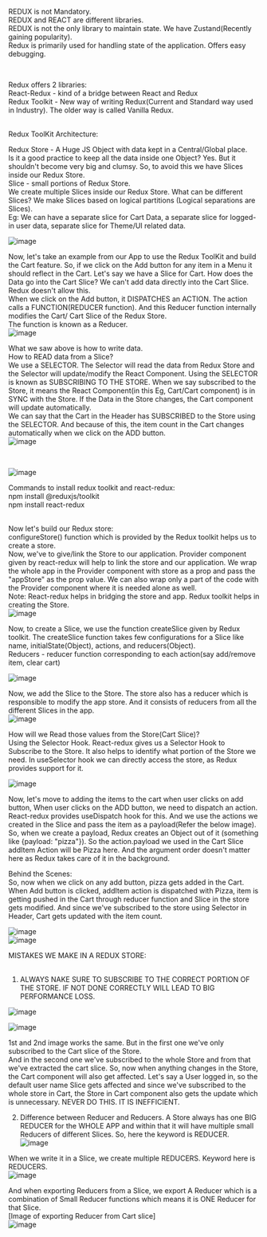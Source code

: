 REDUX is not Mandatory.  
REDUX and REACT are different libraries.  
REDUX is not the only library to maintain state. We have Zustand(Recently gaining popularity).  
Redux is primarily used for handling state of the application. Offers easy debugging.  

<br/>

Redux offers 2 libraries:  
React-Redux - kind of a bridge between React and Redux  
Redux Toolkit - New way of writing Redux(Current and Standard way used in Industry). The older way is called Vanilla Redux.  

<br/>
Redux ToolKit Architecture:  

Redux Store - A Huge JS Object with data kept in a Central/Global place.  
Is it a good practice to keep all the data inside one Object? Yes. But it shouldn't become very big and clumsy. So, to avoid this we have Slices inside our Redux Store.  
Slice - small portions of Redux Store.  
We create multiple Slices inside our Redux Store. 
What can be different Slices? We make Slices based on logical partitions (Logical separations are Slices).  
Eg: We can have a separate slice for Cart Data, a separate slice for logged-in user data, separate slice for Theme/UI related data.  

![image](https://github.com/Gayathri229/NamasteReact/assets/60467364/9a98ecf8-bfa2-4bc5-8317-9176204c6d1d)  

Now, let's take an example from our App to use the Redux ToolKit and build the Cart feature. So, if we click on the Add button for any item in a Menu it should reflect in the Cart. Let's say we have a Slice for Cart. 
How does the Data go into the Cart Slice?  We can't add data directly into the Cart Slice. Redux doesn't allow this.  
When we click on the Add button, it DISPATCHES an ACTION. The action calls a FUNCTION(REDUCER function). And this Reducer function internally modifies the Cart/ Cart Slice of the Redux Store.  
The function is known as a Reducer.  
![image](https://github.com/Gayathri229/NamasteReact/assets/60467364/1a933a46-4682-4c57-a561-c31a32641aa2)  

What we saw above is how to write data.  
How to READ data from a Slice?  
We use a SELECTOR. The Selector will read the data from Redux Store and the Selector will update/modify the React Component. Using the SELECTOR is known as SUBSCRIBING TO THE STORE. When we say subscribed to the Store, it means the React Component(in this Eg, Cart/Cart component) is in SYNC with the Store. If the Data in the Store changes, the Cart component will update automatically.  
We can say that the Cart in the Header has SUBSCRIBED to the Store using the SELECTOR. And because of this, the item count in the Cart changes automatically when we click on the ADD button.  
![image](https://github.com/Gayathri229/NamasteReact/assets/60467364/3cde01cb-558a-4f2e-9847-84635e90160f)  

<br/>

![image](https://github.com/Gayathri229/NamasteReact/assets/60467364/84656ce1-5fa3-4d3a-a0a0-5f19a45a6a9c)


Commands to install redux toolkit and react-redux:  
npm install @reduxjs/toolkit  
npm install react-redux  
<br/>

Now let's build our Redux store:  
configureStore() function which is provided by the Redux toolkit helps us to create a store.  
Now, we've to give/link the Store to our application. Provider component given by react-redux will help to link the store and our application. We wrap the whole app in the Provider component with store as a prop and pass the "appStore" as the prop value. We can also wrap only a part of the code with the Provider component where it is needed alone as well.  
Note: React-redux helps in bridging the store and app. Redux toolkit helps in creating the Store.  
![image](https://github.com/Gayathri229/NamasteReact/assets/60467364/1816e3e3-14b6-4f4a-b980-815fc7838d32)  

Now, to create a Slice, we use the function createSlice given by Redux toolkit. The createSlice function takes few configurations for a Slice like name, initialState(Object), actions, and reducers(Object).  
Reducers - reducer function corresponding to each action(say add/remove item, clear cart)  

![image](https://github.com/Gayathri229/NamasteReact/assets/60467364/ebc08873-1aa3-4d1d-8286-266f3b768a79)  

Now, we add the Slice to the Store. The store also has a reducer which is responsible to modify the app store. And it consists of reducers from all the different Slices in the app.  
![image](https://github.com/Gayathri229/NamasteReact/assets/60467364/8a24ed0f-3046-4cee-be01-4c42cd5f9e21)  

How will we Read those values from the Store(Cart Slice)?  
Using the Selector Hook. React-redux gives us a Selector Hook to Subscribe to the Store. It also helps to identify what portion of the Store we need. In useSelector hook we can directly access the store, as Redux provides support for it. 

![image](https://github.com/Gayathri229/NamasteReact/assets/60467364/faa5a78d-9e27-4b6d-a65e-65384c8fda86)

Now, let's move to adding the items to the cart when user clicks on add button, 
When user clicks on the ADD button, we need to dispatch an action. React-redux provides useDispatch hook for this. And we use the actions we created in the Slice and pass the item as a payload(Refer the below image). So, when we create a payload, Redux creates an Object out of it (something like {payload: "pizza"}). So the action.payload we used in the Cart Slice addItem Action will be Pizza here. And the argument order doesn't matter here as Redux takes care of it in the background.  

Behind the Scenes:  
So, now when we click on any add button, pizza gets added in the Cart. When Add button is clicked, addItem action is dispatched with Pizza, item is getting pushed in the Cart through reducer function and Slice in the store gets modified. And since we've subscribed to the store using Selector in Header, Cart gets updated with the item count.  

![image](https://github.com/Gayathri229/NamasteReact/assets/60467364/fb0cc8b8-eeab-4841-9a21-e826f957ab30)  
![image](https://github.com/Gayathri229/NamasteReact/assets/60467364/6a1c0151-efd3-4f61-a547-250522f235b0)




MISTAKES WE MAKE IN A REDUX STORE:  
<br/>

1. ALWAYS NAKE SURE TO SUBSCRIBE TO THE CORRECT PORTION OF THE STORE. IF NOT DONE CORRECTLY WILL LEAD TO BIG PERFORMANCE LOSS.  

![image](https://github.com/Gayathri229/NamasteReact/assets/60467364/b40ffdf9-ff4a-4f0b-b86b-fea41299f3b2)  

![image](https://github.com/Gayathri229/NamasteReact/assets/60467364/98612db8-6640-49b3-892f-aeaa6ceacff0)  

1st and 2nd image works the same. But in the first one we've only subscribed to the Cart slice of the Store.  
And in the second one we've subscribed to the whole Store and from that we've extracted the cart slice. So, now when anything changes in the Store, the Cart component will also get affected. Let's say a User logged in, so the default user name Slice gets affected and since we've subscribed to the whole store in Cart, the Store in Cart component also gets the update which is unnecessary. NEVER DO THIS. IT IS INEFFICIENT.  


2. Difference between Reducer and Reducers.
  A Store always has one BIG REDUCER for the WHOLE APP and within that it will have multiple small Reducers of different Slices. So, here the keyword is REDUCER.  
   ![image](https://github.com/Gayathri229/NamasteReact/assets/60467364/a8d03c64-64bb-4f49-a36e-8f28382599bf)  

  When we write it in a Slice, we create multiple REDUCERS. Keyword here is REDUCERS.  
   ![image](https://github.com/Gayathri229/NamasteReact/assets/60467364/c0b3f7fa-c668-4a6b-bff8-7a5c5593da8d)  
   
  And when exporting Reducers from a Slice, we export A Reducer which is a combination of Small Reducer functions which means it is ONE Reducer for that Slice.  
  [Image of exporting Reducer from Cart slice]   
   ![image](https://github.com/Gayathri229/NamasteReact/assets/60467364/dad88a4d-b5cf-49c1-99cb-728836fff4aa)  






